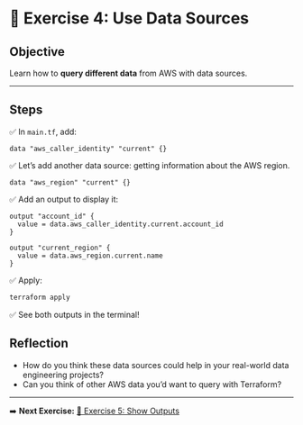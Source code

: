 # 📝 Exercise 4: Use Data Sources

## Objective

Learn how to **query different data** from AWS with data sources.

---

## Steps

✅ In `main.tf`, add:

```hcl
data "aws_caller_identity" "current" {}
```

✅ Let’s add another data source: getting information about the AWS region.
```hcl
data "aws_region" "current" {}
```

✅ Add an output to display it:

```hcl
output "account_id" {
  value = data.aws_caller_identity.current.account_id
}

output "current_region" {
  value = data.aws_region.current.name
}
```

✅ Apply:

```bash
terraform apply
```

✅ See both outputs in the terminal!

## Reflection
- How do you think these data sources could help in your real-world data engineering projects?
- Can you think of other AWS data you’d want to query with Terraform?

---

➡️ **Next Exercise:** [🧪 Exercise 5: Show Outputs](./exercise-5.md)